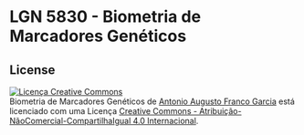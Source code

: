 # LGN 5830 - Biometria de Marcadores Genéticos



## License

<a rel="license" href="http://creativecommons.org/licenses/by-nc-sa/4.0/"><img alt="Licença Creative Commons" style="border-width:0" src="https://i.creativecommons.org/l/by-nc-sa/4.0/88x31.png" /></a><br /><span xmlns:dct="http://purl.org/dc/terms/" property="dct:title">Biometria de Marcadores Genéticos</span> de <a xmlns:cc="http://creativecommons.org/ns#" href="http://augusto-garcia.github.io/Biometria-de-Marcadores/" property="cc:attributionName" rel="cc:attributionURL">Antonio Augusto Franco Garcia</a> está licenciado com uma Licença <a rel="license" href="http://creativecommons.org/licenses/by-nc-sa/4.0/">Creative Commons - Atribuição-NãoComercial-CompartilhaIgual 4.0 Internacional</a>.
